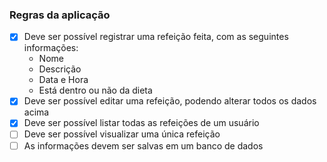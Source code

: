 ### Regras da aplicação

- [X] Deve ser possível registrar uma refeição feita, com as seguintes informações:
    - Nome
    - Descrição
    - Data e Hora
    - Está dentro ou não da dieta
- [X] Deve ser possível editar uma refeição, podendo alterar todos os dados acima
- [X] Deve ser possível listar todas as refeições de um usuário
- [ ] Deve ser possível visualizar uma única refeição
- [ ] As informações devem ser salvas em um banco de dados
